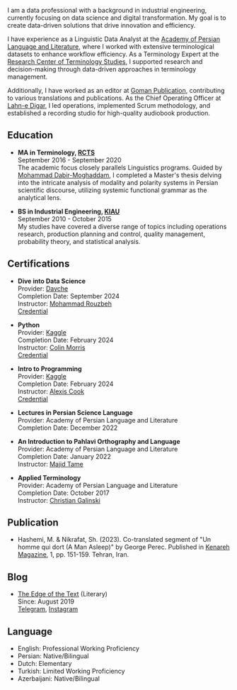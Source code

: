 I am a data professional with a background in industrial engineering, currently focusing on data science and digital transformation. My goal is to create data-driven solutions that drive innovation and efficiency.

I have experience as a Linguistic Data Analyst at the [Academy of Persian Language and Literature](https://apll.ir/), where I worked with extensive terminological datasets to enhance workflow efficiency. As a Terminology Expert at the [Research Center of Terminology Studies](https://apll.ir/rcts/), I supported research and decision-making through data-driven approaches in terminology management.

Additionally, I have worked as an editor at [Goman Publication](https://gomanbook.com/), contributing to various translations and publications. As the Chief Operating Officer at [Lahn-e Digar](https://www.instagram.com/lahnedigar/), I led operations, implemented Scrum methodology, and established a recording studio for high-quality audiobook production.


## Education
- **MA in Terminology, [RCTS](https://apll.ir/rcts/)** <br>
September 2016 - September 2020 <br>
The academic focus closely parallels Linguistics programs. Guided by [Mohammad Dabir-Moghaddam](https://en.wikipedia.org/wiki/Mohammad_Dabir_Moghaddam), I completed a Master's thesis delving into the intricate analysis of modality and polarity systems in Persian scientific discourse, utilizing systemic functional grammar as the analytical lens.

- **BS in Industrial Engineering, [KIAU](https://karaj.iau.ir/en)** <br>
September 2010 - October 2015 <br>
My studies have covered a diverse range of topics including operations research, production planning and control, quality management, probability theory, and statistical analysis.

## Certifications
- **Dive into Data Science** <br>
Provider: [Dayche](https://dayche.com/) <br>
Completion Date: September 2024 <br>
Instructor: [Mohammad Rouzbeh](https://www.linkedin.com/in/mohammad-rouzbeh-01b8a378/) <br>
[Credential](https://dayche.com/certification/1277E48A2-31234F3-85059/) <br>

- **Python**  <br>
Provider: [Kaggle](https://www.kaggle.com) <br>
Completion Date: February 2024 <br>
Instructor: [Colin Morris](https://www.kaggle.com/colinmorris) <br>
[Credential](https://www.kaggle.com/learn/certification/mhsenhshemi/python) <br>

- **Intro to Programming**  <br>
Provider: [Kaggle](https://www.kaggle.com) <br>
Completion Date: February 2024 <br>
Instructor: [Alexis Cook](https://www.kaggle.com/alexisbcook) <br>
[Credential](https://www.kaggle.com/learn/certification/mhsenhshemi/intro-to-programming) <br>

- **Lectures in Persian Science Language**  <br>
Provider: Academy of Persian Language and Literature <br>
Completion Date: December 2022 <br>

- **An Introduction to Pahlavi Orthography and Language**  <br>
Provider: Academy of Persian Language and Literature <br>
Completion Date: January 2022 <br>
Instructor: [Majid Tame](https://apll.ir/1398/07/30/%d9%85%d8%b9%d8%a7%d9%88%d9%86-%d9%88-%d8%a7%d8%b9%d8%b6%d8%a7%db%8c-%d9%87%db%8c%d8%a6%d8%aa-%d8%b9%d9%84%d9%85%db%8c-%da%af%d8%b1%d9%88%d9%87-%d8%b2%d8%a8%d8%a7%d9%86%e2%80%8c%d9%87%d8%a7-%d9%88/) <br>

- **Applied Terminology**  <br>
Provider: Academy of Persian Language and Literature <br>
Completion Date: October 2017 <br>
Instructor: [Christian Galinski](http://www.infoterm.info/about_us/infoterm_staff.php) <br>

## Publication
- Hashemi, M. & Nikrafat, Sh. (2023). Co-translated segment of "Un homme qui dort (A Man Asleep)" by George Perec. Published in [Kenareh Magazine](https://gomanbook.com/product/kenarehmag/), 1, pp. 151-159. Tehran, Iran.

## Blog
- [The Edge of the Text](https://edgeoftext.blogspot.com/) (Literary) <br>
Since: August 2019 <br>
[Telegram](https://t.me/tarikja), [Instagram](https://www.instagram.com/edgeoftext)

## Language
- English: Professional Working Proficiency <br>
- Persian: Native/Bilingual <br>
- Dutch: Elementary <br>
- Turkish: Limited Working Proficiency <br>
- Azerbaijani: Native/Bilingual <br>


